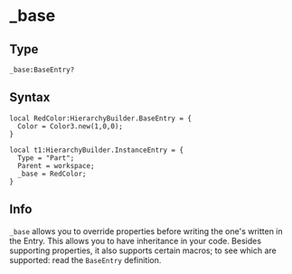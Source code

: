 # _base

## Type
```luau
_base:BaseEntry?
```

## Syntax 
```luau
local RedColor:HierarchyBuilder.BaseEntry = {
  Color = Color3.new(1,0,0);
}

local t1:HierarchyBuilder.InstanceEntry = {
  Type = "Part";
  Parent = workspace;
  _base = RedColor;
}
```

## Info
`_base` allows you to override properties before writing the one's written in the Entry. This allows you to have inheritance in your code. Besides supporting properties, it also supports certain macros; to see which are supported: read the `BaseEntry` definition.
